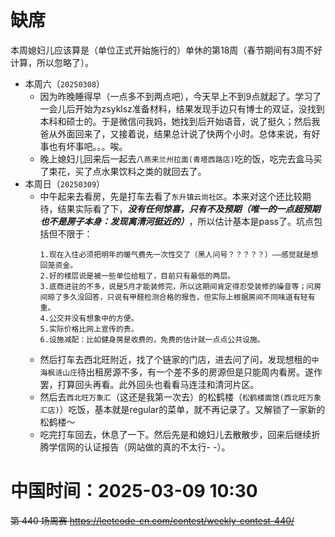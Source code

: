 
# 缺席

本周媳妇儿应该算是（单位正式开始施行的）单休的第18周（春节期间有3周不好计算，所以忽略了）。

- 本周六（`20250308`） 
  * 因为昨晚睡得早（一点多不到两点吧），今天早上不到9点就起了。学习了一会儿后开始为zsyklsz准备材料，结果发现手边只有博士的双证，没找到本科和硕士的。于是微信问我妈，她找到后开始语音，说了挺久；然后我爸从外面回来了，又接着说，结果总计说了快两个小时。总体来说，有好事也有坏事吧。。。唉。
  * 晚上媳妇儿回来后一起去`八燕来兰州拉面(青塔西路店)`吃的饭，吃完去盒马买了束花，买了点水果饮料之类的就回去了。
- 本周日（`20250309`） 
  * 中午起来去看房，先是打车去看了`东升镇云尚社区`。本来对这个还比较期待，结果实际看了下，***没有任何惊喜，只有不及预期（唯一的一点超预期也不是房子本身：发现离清河挺近的）***，所以估计基本是pass了。坑点包括但不限于：
    ```console
    1.现在入住必须把明年的暖气费先一次性交了（黑人问号？？？？？）——感觉就是想回笼资金。
    2.好的楼层说是被一些单位给租了，目前只有最低的两层。
    3.底商进驻的不多，说是5月才能装修完，所以这期间肯定得忍受装修的噪音等；问房间晾了多久没回答，只说有甲醛检测合格的报告，但实际上根据房间不同味道有轻有重。
    4.公交并没有想象中的方便。
    5.实际价格比网上宣传的贵。
    6.设施减配：比如健身房是收费的，免费的估计就一点点公共设施。
    ```
  * 然后打车去西北旺附近，找了个链家的门店，进去问了问，发现想租的`中海枫涟山庄`待出租房源不多，有一个差不多的房源但是只能周内看房。遂作罢，打算回头再看。此外回头也看看马连洼和清河片区。
  * 然后去`西北旺万象汇`（这还是我第一次去）的松鹤楼（`松鹤楼面馆(西北旺万象汇店)`）吃饭，基本就是regular的菜单，就不再记录了。又解锁了一家新的松鹤楼～
  * 吃完打车回去，休息了一下。然后先是和媳妇儿去散散步，回来后继续折腾学信网的认证报告（网站做的真的不太行- -）。

# 中国时间：2025-03-09 10:30

~~第 440 场周赛 https://leetcode-cn.com/contest/weekly-contest-440/~~
